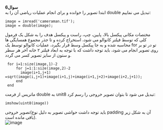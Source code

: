 <br>**سوال6**
<br>
ابتدا تصویر را خوانده و برای انجام عملیات ریاضی آن را به double تبدیل می نماییم:
```
image = imread('cameraman.tif');
image = double(image);
```
مختصات مکانی پیکسل بالا، پایین، چپ، راست و پیکسل هدف را به شکل یک فرمول کلی که توسط فیلتر کانوالو می شود، استخراج کرده و تا جذر مجموع همسایگی ها محاسبه شده و
به جا پیکسل وسط قرار بگیرد، عملیات کانوالو توسط یک for تو در تو بر روی تصویر انجام می شود، باید توجه داشت که با توجه به ابعاد فیلتر ۲ خانه آخر هر سطر و ستون
از سایز تصویر کسر می گردد.
```
 for i=1:size(image,1)-2
     for j=1:1:size(image,2)-2
       image(i+1,j+1) =sqrt(image(i,j+1)+image(i+1,j)+image(i+1,j+2)+image(i+2,j+1));
     end
 end

```
ماتریس از فرمت double به unit8 تبدیل می شود تا بتوان تصویر خروجی را رسم کرد:
```
imshow(uint8(image))
```
تصویر خروجی(باید توجه داشت حواشی تصویر به دلیل نوع padding آن به شکل زیر باقی مانده است).
<br>
![image](https://user-images.githubusercontent.com/56272972/163623642-cf07da7d-2f9f-44f3-a80e-257b1887b8f9.png)

